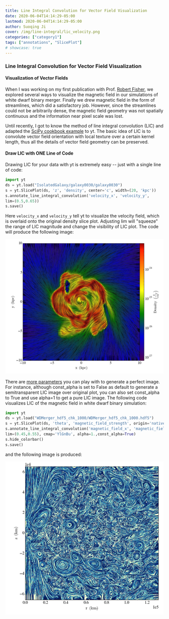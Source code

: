 ```yaml
---
title: Line Integral Convolution for Vector Field Visualization
date: 2020-06-04T14:14:29-05:00
lastmod: 2020-06-04T14:14:29-05:00
author: Suoqing Ji
cover: /img/line-integral/lic_velocity.png
categories: ["category1"]
tags: ["annotations", "SlicePlot"]
# showcase: true
---
```


### Line Integral Convolution for Vector Field Visualization

<!--more-->

#### Visualization of Vector Fields

When I was working on my first publication with Prof. [Robert
Fisher](http://www.umassd.edu/engineering/phy/people/facultyandstaff/robertfisher/), 
we
explored several ways to visualize the magnetic field in our simulations of
white dwarf binary merger. Finally we drew magnetic field in the form of
streamlines, which did a satisfactory job. However, since the streamlines could
not be arbitrarily dense, the magnetic field geometry was not spatially
continuous and the information near pixel scale was lost.

Until recently, I got to know the method of line integral convolution (LIC) and
adapted the [SciPy cookbook example](http://wiki.scipy.org/Cookbook/LineIntegralConvolution) 
to yt. The basic idea of LIC is to convolute
vector field orientation with local texture over a certain kernel length, thus
all the details of vector field geometry can be preserved.

#### Draw LIC with ONE Line of Code

Drawing LIC for your data with yt is extremely easy -- just with a single line
of code:

```Python
import yt
ds = yt.load("IsolatedGalaxy/galaxy0030/galaxy0030")
s = yt.SlicePlot(ds, 'z', 'density', center='c', width=(20, 'kpc'))
s.annotate_line_integral_convolution('velocity_x', 'velocity_y',
lim=(0.5,0.65))
s.save()
```

Here `velocity_x` and `velocity_y` tell yt to visualize the velocity field, which
is overlaid onto the original density slice plot. Adjusting lim will "squeeze"
the range of LIC magnitude and change the visibility of LIC plot. The code will
produce the following image:

![line integral velocity](/img/line-integral/lic_velocity.png)

There are [more parameters](http://yt-project.org/docs/dev/visualizing/callbacks.html#overplot-line-integral-convolution) 
you can play with to generate a perfect image. For
instance, although const_alpha is set to False as default to generate a
semitransparent LIC image over original plot, you can also set const_alpha to
True and use alpha=1 to get a pure LIC image. The following code visualizes LIC
of the magnetic field in white dwarf binary simulation:

```python
import yt
ds = yt.load("WDMerger_hdf5_chk_1000/WDMerger_hdf5_chk_1000.hdf5")
s = yt.SlicePlot(ds, 'theta', 'magnetic_field_strength', origin='native')
s.annotate_line_integral_convolution('magnetic_field_x', 'magnetic_field_y',
lim=(0.45,0.55), cmap='YlGnBu', alpha=1.,const_alpha=True)
s.hide_colorbar()
s.save()
```
and the following image is produced:

![line integral BField](/img/line-integral/lic_Bfield.png)
